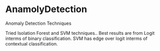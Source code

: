# AnamolyDetection
Anomaly Detection Techniques

Tried Isolation Forest and SVM techniques.. Best results are from Logit interms of binary classification. SVM has edge over logit interms of contextual classification.
